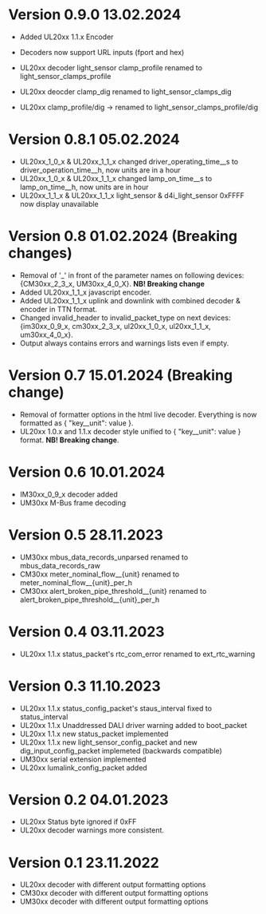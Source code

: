 # Version 0.9.0 13.02.2024
  - Added UL20xx 1.1.x Encoder
  - Decoders now support URL inputs (fport and hex)
  - UL20xx decoder light_sensor clamp_profile renamed to light_sensor_clamps_profile
  - UL20xx deocder clamp_dig renamed to light_sensor_clamps_dig
  
  - UL20xx clamp_profile/dig -> renamed to light_sensor_clamps_profile/dig

# Version 0.8.1 05.02.2024
  - UL20xx_1_0_x & UL20xx_1_1_x changed driver_operating_time__s to driver_operation_time__h, now units are in a hour
  - UL20xx_1_0_x & UL20xx_1_1_x changed lamp_on_time__s to lamp_on_time__h, now units are in hour
  - UL20xx_1_1_x & UL20xx_1_1_x light_sensor & d4i_light_sensor 0xFFFF now display unavailable

# Version 0.8 01.02.2024 (Breaking changes)
  - Removal of '_' in front of the parameter names on following devices: {CM30xx_2_3_x, UM30xx_4_0_X}. __NB! Breaking change__
  - Added UL20xx_1_1_x javascript encoder.
  - Added UL20xx_1_1_x uplink and downlink with combined decoder & encoder in TTN format.
  - Changed invalid_header to invalid_packet_type on next devices: {im30xx_0_9_x, cm30xx_2_3_x, ul20xx_1_0_x, ul20xx_1_1_x, um30xx_4_0_x}.
  - Output always contains errors and warnings lists even if empty.

# Version 0.7 15.01.2024 (Breaking change)
  - Removal of formatter options in the html live decoder. Everything is now formatted as { "key__unit": value }.
  - UL20xx 1.0.x and 1.1.x decoder style unified to { "key__unit": value } format. __NB! Breaking change__.

# Version 0.6 10.01.2024
  - IM30xx_0_9_x decoder added
  - UM30xx M-Bus frame decoding

# Version 0.5 28.11.2023
  - UM30xx mbus_data_records_unparsed renamed to mbus_data_records_raw
  - CM30xx meter_nominal_flow__{unit} renamed to meter_nominal_flow__{unit}_per_h
  - CM30xx alert_broken_pipe_threshold__{unit} renamed to alert_broken_pipe_threshold__{unit}_per_h

# Version 0.4 03.11.2023
  - UL20xx 1.1.x status_packet's rtc_com_error renamed to ext_rtc_warning

# Version 0.3 11.10.2023
  - UL20xx 1.1.x status_config_packet's staus_interval fixed to status_interval
  - UL20xx 1.1.x Unaddressed DALI driver warning added to boot_packet
  - UL20xx 1.1.x new status_packet implemented
  - UL20xx 1.1.x new light_sensor_config_packet and new dig_input_config_packet implemeted (backwards compatible)
  - UM30xx serial extension implemented
  - UL20xx lumalink_config_packet added

# Version 0.2 04.01.2023
  - UL20xx Status byte ignored if 0xFF
  - UL20xx decoder warnings more consistent.

# Version 0.1 23.11.2022
  - UL20xx decoder with different output formatting options
  - CM30xx decoder with different output formatting options
  - UM30xx decoder with different output formatting options
